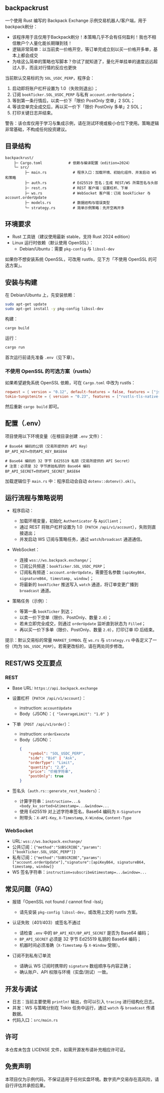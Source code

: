 ## backpackrust

一个使用 Rust 编写的 Backpack Exchange 示例交易机器人/客户端，用于backpack刷分：
- 该程序用于且仅用于Backpack刷分！本策略几乎不会有任何盈利！我也不相信散户个人量化能长期赚到钱！
- 逻辑非常简单：以当前卖一价格开空，等订单完成立刻以买一价格开多单，基本上都会成交
- 为啥这么简单的策略也写脚本？你试了就知道了，量化开单挂单的速度远远超过人手，而且对行情的反应也更快

当前默认交易标的为 `SOL_USDC_PERP`，程序会：
1) 启动即将账户杠杆设置为 1.0（失败则退出）；
2) 订阅 `bookTicker.SOL_USDC_PERP` 与私有 `account.orderUpdate`；
3) 等到第一条行情后，以卖一价下「限价 PostOnly 空单」2 SOL；
4) 等该空单完全成交后，再以买一价下「限价 PostOnly 多单」2 SOL；
5) 打印关键日志并结束。

警告：该仓库仅用于学习与集成示例，请在测试环境或极小仓位下使用。策略逻辑非常基础，不构成任何投资建议。

## 目录结构

```
backpackrust/
	├─ Cargo.toml            # 依赖与编译配置（edition=2024）
	└─ src/
		 ├─ main.rs            # 程序入口：加载环境、初始化组件、并发启动 WS 和策略
		 ├─ auth.rs            # Ed25519 签名；生成 REST/WS 所需签名与头部
		 ├─ rest.rs            # REST 客户端：设置杠杆、下单
		 ├─ ws.rs              # WebSocket 客户端：订阅 bookTicker 与 account.orderUpdate
		 ├─ models.rs          # 数据结构与错误类型
		 └─ strategy.rs        # 简单示例策略：先开空再开多
```

## 环境要求

- Rust 工具链（建议使用最新 stable，支持 Rust 2024 edition）
- Linux 运行时依赖（默认使用 OpenSSL）：
	- Debian/Ubuntu：需要 `pkg-config` 与 `libssl-dev`

如果你不想安装系统 OpenSSL，可改用 rustls，见下方「不使用 OpenSSL 的可选方案」。

## 安装与构建

在 Debian/Ubuntu 上，先安装依赖：

```bash
sudo apt-get update
sudo apt-get install -y pkg-config libssl-dev
```

构建：

```bash
cargo build
```

运行：

```bash
cargo run
```

首次运行前请先准备 `.env`（见下章）。

### 不使用 OpenSSL 的可选方案（rustls）

如果希望避免系统 OpenSSL 依赖，可在 `Cargo.toml` 中改为 rustls：

```toml
reqwest = { version = "0.12", default-features = false, features = ["json", "rustls-tls"] }
tokio-tungstenite = { version = "0.23", features = ["rustls-tls-native-roots"] }
```

然后重新 `cargo build` 即可。

## 配置（.env）

项目使用以下环境变量（在根目录创建 `.env` 文件）：

```dotenv
# Base64 编码的公钥（交易所提供的 API Key）
BP_API_KEY=你的API_KEY_BASE64

# Base64 编码的 32 字节 Ed25519 私钥（交易所提供的 API Secret）
# 注意：必须是 32 字节原始私钥的 Base64 编码
BP_API_SECRET=你的API_SECRET_BASE64
```

加载逻辑位于 `main.rs` 中：程序启动会自动 `dotenv::dotenv().ok()`。

## 运行流程与策略说明

- 程序启动：
	- 加载环境变量，初始化 `Authenticator` 与 `ApiClient`；
	- 通过 REST 将账户杠杆设置为 1.0（`PATCH /api/v1/account`），失败则直接退出；
	- 并发启动 WS 订阅与策略任务，通过 `watch`/`broadcast` 通道通信。

- WebSocket：
	- 连接 `wss://ws.backpack.exchange/`；
	- 订阅公共频道：`bookTicker.SOL_USDC_PERP`；
	- 订阅私有频道：`account.orderUpdate`，需要签名参数 `[apiKeyB64, signatureB64, timestamp, window]`；
	- 将最新的 `bookTicker` 推送写入 `watch` 通道，将订单变更广播到 `broadcast` 通道。

- 策略任务（示例）：
	- 等第一条 `bookTicker` 到达；
	- 以卖一价下空单（限价、PostOnly、数量 `2.0`）；
	- 若未立即完全成交，则通过 `orderUpdate` 监听直到状态为 `Filled`；
	- 再以买一价下多单（限价、PostOnly、数量 `2.0`），打印订单 ID 后结束。

提示：默认交易标的常量 `MARKET_SYMBOL` 在 `ws.rs` 与 `strategy.rs` 中各定义了一份（均为 `SOL_USDC_PERP`）。若需更改标的，请在两处同步修改。

## REST/WS 交互要点

### REST

- Base URL: `https://api.backpack.exchange`
- 设置杠杆（`PATCH /api/v1/account`）：
	- instruction: `accountUpdate`
	- Body（JSON）：`{ "leverageLimit": "1.0" }`

- 下单（`POST /api/v1/order`）：
	- instruction: `orderExecute`
	- Body（JSON）：
		```json
		{
			"symbol": "SOL_USDC_PERP",
			"side": "Bid" | "Ask",
			"orderType": "Limit",
			"quantity": "2.0",
			"price": "价格字符串",
			"postOnly": true
		}
		```

- 签名头（`auth.rs::generate_rest_headers`）：
	- 计算字符串：`instruction=...&<body_kv_sorted>&timestamp=...&window=...`
	- 使用 Ed25519 对上述字符串签名，Base64 编码为 `X-Signature`
	- 附带头：`X-API-Key`, `X-Timestamp`, `X-Window`, `Content-Type`

### WebSocket

- URL: `wss://ws.backpack.exchange/`
- 公共订阅：`{"method":"SUBSCRIBE","params":["bookTicker.SOL_USDC_PERP"]}`
- 私有订阅：`{"method":"SUBSCRIBE","params":["account.orderUpdate"],"signature":[apiKeyB64, signatureB64, timestamp, window]}`
- WS 签名字符串：`instruction=subscribe&timestamp=...&window=...`

## 常见问题（FAQ）

- 报错「OpenSSL not found / cannot find -lssl」
	- 请先安装 `pkg-config libssl-dev`，或改用上文的 rustls 方案。

- 认证失败（401/403）或签名不通过
	- 请检查 `.env` 中的 `BP_API_KEY/BP_API_SECRET` 是否为 Base64 编码；
	- `BP_API_SECRET` 必须是 32 字节 Ed25519 私钥的 Base64 编码；
	- 机器时间必须准确（`X-Timestamp` 与 `X-Window` 受限）。

- 订阅不到私有订单流
	- 请确认 WS 订阅时携带的 `signature` 数组顺序与内容正确；
	- 确认账户、API 权限与环境（实盘/测试）一致。

## 开发与调试

- 日志：当前主要使用 `println!` 输出，你可以引入 `tracing` 进行结构化日志。
- 并发：WS 与策略分别在 Tokio 任务中运行，通过 `watch` 与 `broadcast` 传递数据。
- 代码入口：`src/main.rs`

## 许可

本仓库未包含 LICENSE 文件，如需开源发布请补充相应许可证。

## 免责声明

本项目仅为示例代码，不保证适用于任何实盘环境。数字资产交易存在高风险，请自行评估并承担后果。

